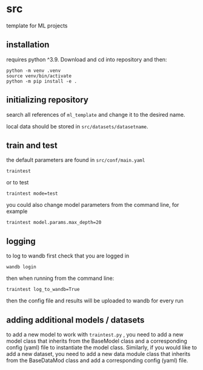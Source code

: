 # src

template for ML projects

## installation

requires python ^3.9. Download and cd into repository and then:

```
python -m venv .venv
source venv/bin/activate
python -m pip install -e .
```
## initializing repository

search all references of `ml_template` and change it to the desired name.

local data should be stored in `src/datasets/datasetname`.

## train and test

the default parameters are found in `src/conf/main.yaml`

```
traintest
```
or to test

```
traintest mode=test
```

you could also change model parameters from the command line, for example

```
traintest model.params.max_depth=20
```

## logging

to log to wandb first check that you are logged in

```
wandb login
```
then when running from the command line:

```
traintest log_to_wandb=True
```

then the config file and results will be uploaded to wandb for every run


## adding additional models / datasets

to add a new model to work with `traintest.py` , you need to add a new model class that inherits from the BaseModel class and a corresponding config (yaml) file to instantiate the model class.
Similarly, if you would like to add a new dataset, you need to add a new data module class that inherits from the BaseDataMod class and add a corresponding config (yaml) file.
